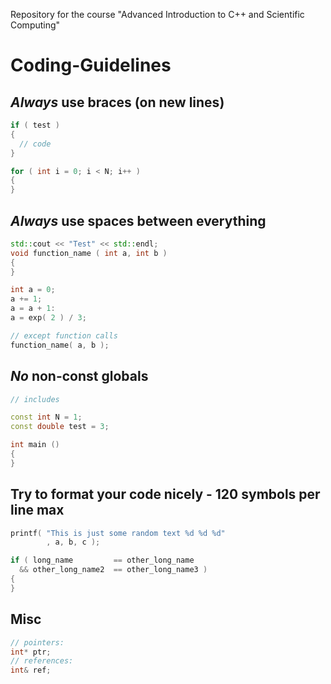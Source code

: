 Repository for the course "Advanced Introduction to C++ and Scientific Computing"

# Coding-Guidelines

## *Always* use braces (on new lines)

```c++
if ( test )
{
  // code
}

for ( int i = 0; i < N; i++ )
{
}
```

## *Always* use spaces between everything
```c++
std::cout << "Test" << std::endl;
void function_name ( int a, int b )
{
}

int a = 0;
a += 1;
a = a + 1:
a = exp( 2 ) / 3;

// except function calls
function_name( a, b );
```
## *No* non-const globals
```c++
// includes

const int N = 1;
const double test = 3;

int main ()
{
}
```

## Try to format your code nicely - 120 symbols per line max

```c++
printf( "This is just some random text %d %d %d"
        , a, b, c );

if ( long_name         == other_long_name
  && other_long_name2  == other_long_name3 )
{
}
```

## Misc

```c++
// pointers:
int* ptr;
// references:
int& ref;
```
